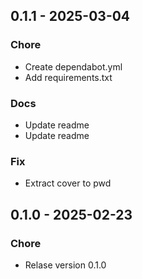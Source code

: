 ## 0.1.1 - 2025-03-04
### Chore
- Create dependabot.yml
- Add requirements.txt

### Docs
- Update readme
- Update readme

### Fix
- Extract cover to pwd

## 0.1.0 - 2025-02-23
### Chore
- Relase version 0.1.0

